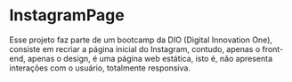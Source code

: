 # InstagramPage
Esse projeto faz parte de um bootcamp da DIO (Digital Innovation One), consiste em recriar a página inicial do Instagram, contudo, apenas o front-end, apenas o design,
é uma página web estática, isto é, não apresenta interações com o usuário, totalmente responsiva.
